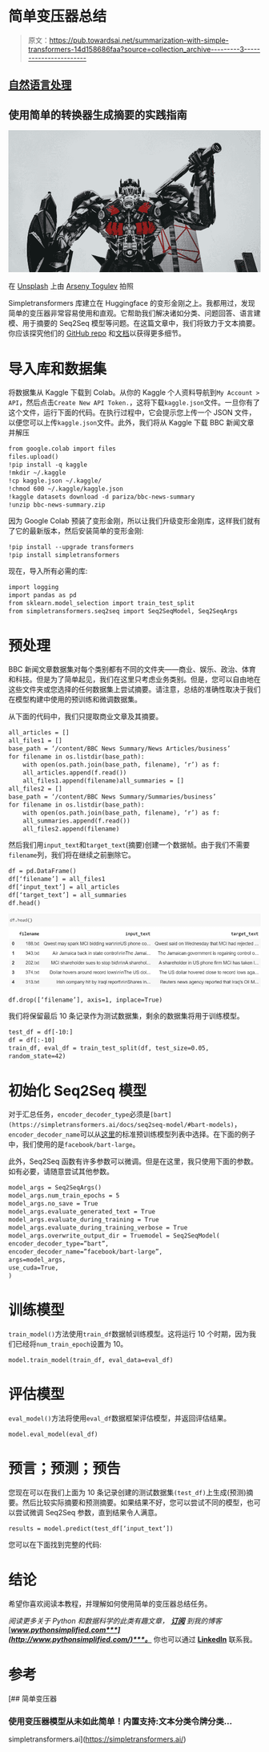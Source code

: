# 简单变压器总结

> 原文：<https://pub.towardsai.net/summarization-with-simple-transformers-14d158686faa?source=collection_archive---------3----------------------->

## [自然语言处理](https://towardsai.net/p/category/nlp)

## 使用简单的转换器生成摘要的实践指南

![](img/8a5f0399c5fc8b9591956da1f7d6abd5.png)

在 [Unsplash](https://unsplash.com/photos/uPuh-VwJRM0) 上由 [Arseny Togulev](https://unsplash.com/@tetrakiss) 拍照

Simpletransformers 库建立在 Huggingface 的变形金刚之上。我都用过，发现简单的变压器非常容易使用和直观。它帮助我们解决诸如分类、问题回答、语言建模、用于摘要的 Seq2Seq 模型等问题。在这篇文章中，我们将致力于文本摘要。你应该探究他们的 [GitHub repo](https://github.com/ThilinaRajapakse/simpletransformers) 和[文档](https://simpletransformers.ai/)以获得更多细节。

# 导入库和数据集

将数据集从 Kaggle 下载到 Colab。从你的 Kaggle 个人资料导航到`My Account > API`，然后点击`Create New API Token.`，这将下载`kaggle.json`文件。一旦你有了这个文件，运行下面的代码。在执行过程中，它会提示您上传一个 JSON 文件，以便您可以上传`kaggle.json`文件。此外，我们将从 Kaggle 下载 BBC 新闻文章并解压

```
from google.colab import files
files.upload()
!pip install -q kaggle
!mkdir ~/.kaggle
!cp kaggle.json ~/.kaggle/
!chmod 600 ~/.kaggle/kaggle.json
!kaggle datasets download -d pariza/bbc-news-summary
!unzip bbc-news-summary.zip
```

因为 Google Colab 预装了变形金刚，所以让我们升级变形金刚库，这样我们就有了它的最新版本，然后安装简单的变形金刚:

```
!pip install --upgrade transformers
!pip install simpletransformers
```

现在，导入所有必需的库:

```
import logging
import pandas as pd
from sklearn.model_selection import train_test_split
from simpletransformers.seq2seq import Seq2SeqModel, Seq2SeqArgs
```

# 预处理

BBC 新闻文章数据集对每个类别都有不同的文件夹——商业、娱乐、政治、体育和科技。但是为了简单起见，我们在这里只考虑业务类别。但是，您可以自由地在这些文件夹或您选择的任何数据集上尝试摘要。请注意，总结的准确性取决于我们在模型构建中使用的预训练和微调数据集。

从下面的代码中，我们只提取商业文章及其摘要。

```
all_articles = []
all_files1 = []
base_path = ‘/content/BBC News Summary/News Articles/business’
for filename in os.listdir(base_path):
    with open(os.path.join(base_path, filename), ‘r’) as f:
    all_articles.append(f.read())
    all_files1.append(filename)all_summaries = []
all_files2 = []
base_path = ‘/content/BBC News Summary/Summaries/business’
for filename in os.listdir(base_path):
    with open(os.path.join(base_path, filename), ‘r’) as f:
    all_summaries.append(f.read())
    all_files2.append(filename)
```

然后我们用`input_text`和`target_text`(摘要)创建一个数据帧。由于我们不需要`filename`列，我们将在继续之前删除它。

```
df = pd.DataFrame()
df[‘filename’] = all_files1
df[‘input_text’] = all_articles
df[‘target_text’] = all_summaries
df.head()
```

![](img/e1a0a0d386f25915975253d25664be34.png)

```
df.drop([‘filename’], axis=1, inplace=True)
```

我们将保留最后 10 条记录作为测试数据集，剩余的数据集将用于训练模型。

```
test_df = df[-10:]
df = df[:-10]
train_df, eval_df = train_test_split(df, test_size=0.05, random_state=42)
```

# 初始化 Seq2Seq 模型

对于汇总任务，`encoder_decoder_type`必须是`[bart](https://simpletransformers.ai/docs/seq2seq-model/#bart-models)`，`encoder_decoder_name`可以从[这里](https://huggingface.co/transformers/pretrained_models.html)的标准预训练模型列表中选择。在下面的例子中，我们使用的是`facebook/bart-large`。

此外，Seq2Seq 函数有许多参数可以微调。但是在这里，我只使用下面的参数。如有必要，请随意尝试其他参数。

```
model_args = Seq2SeqArgs()
model_args.num_train_epochs = 5
model_args.no_save = True
model_args.evaluate_generated_text = True
model_args.evaluate_during_training = True
model_args.evaluate_during_training_verbose = True
model_args.overwrite_output_dir = Truemodel = Seq2SeqModel(
encoder_decoder_type=”bart”,
encoder_decoder_name=”facebook/bart-large”,
args=model_args,
use_cuda=True,
)
```

# 训练模型

`train_model()`方法使用`train_df`数据帧训练模型。这将运行 10 个时期，因为我们已经将`num_train_epoch`设置为 10。

```
model.train_model(train_df, eval_data=eval_df)
```

# 评估模型

`eval_model()`方法将使用`eval_df`数据框架评估模型，并返回评估结果。

```
model.eval_model(eval_df)
```

# 预言；预测；预告

您现在可以在我们上面为 10 条记录创建的测试数据集`(test_df)`上生成(预测)摘要。然后比较实际摘要和预测摘要。如果结果不好，您可以尝试不同的模型，也可以尝试微调 Seq2Seq 参数，直到结果令人满意。

```
results = model.predict(test_df[‘input_text’])
```

您可以在下面找到完整的代码:

# 结论

希望你喜欢阅读本教程，并理解如何使用简单的变压器总结任务。

*阅读更多关于 Python 和数据科学的此类有趣文章，* [***订阅***](https://pythonsimplified.com/) *到我的博客*[***www.pythonsimplified.com***](http://www.pythonsimplified.com/)***。*** 你也可以通过 [**LinkedIn**](https://www.linkedin.com/in/chetanambi/) 联系我。

# 参考

[](https://simpletransformers.ai/) [## 简单变压器

### 使用变压器模型从未如此简单！内置支持:文本分类令牌分类…

simpletransformers.ai](https://simpletransformers.ai/)